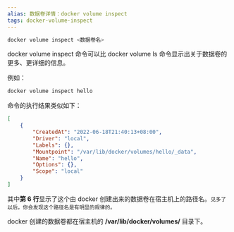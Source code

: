 ```yaml
---
alias: 数据卷详情：docker volume inspect
tags: docker-volume-inspect
---
```


```sh
docker volume inspect <数据卷名>
```

docker volume inspect 命令可以比 docker volume ls 命令显示出关于数据卷的更多、更详细的信息。

例如：

```sh
docker volume inspect hello
```

命令的执行结果类似如下：

```json
[
    {
        "CreatedAt": "2022-06-18T21:40:13+08:00",
        "Driver": "local",
        "Labels": {},
        "Mountpoint": "/var/lib/docker/volumes/hello/_data",
        "Name": "hello",
        "Options": {},
        "Scope": "local"
    }
]
```

其中**第 6 行**显示了这个由 docker 创建出来的数据卷在宿主机上的路径名。<small>见多了以后，你会发现这个路径名是有明显的规律的。</small>

docker 创建的数据卷都在宿主机的 **/var/lib/docker/volumes/** 目录下。



